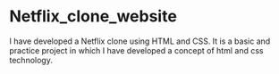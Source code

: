 # Netflix_clone_website
 I have developed a Netflix clone using HTML and CSS. It is a basic and practice project in which I have developed a concept of html and css technology.

